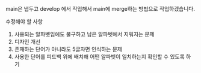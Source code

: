main은 냅두고 develop 에서 작업해서 main에 merge하는 방법으로 작업하겠습니다.

수정해야 할 사항
1. 사용되는 알파벳임에도 불구하고 남은 알파벳에서 지워지는 문제
2. 디자인 개선
3. 존재하는 단어가 아니라도 5글자면 인식하는 문제
4. 사용한 단어를 피드백 위에 배치해 어떤 알파벳이 일치하는지 확인할 수 있도록 하기